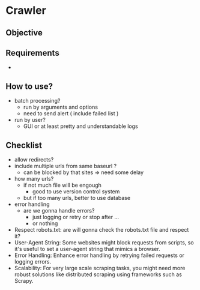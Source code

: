 # Crawler

## Objective

## Requirements

-

## How to use?

- batch processing?
  - run by arguments and options
  - need to send alert ( include failed list )
- run by user?
  - GUI or at least pretty and understandable logs

## Checklist

- allow redirects?
- include multiple urls from same baseurl ?
  - can be blocked by that sites => need some delay
- how many urls?
  - if not much file will be engough
    - good to use version control system
  - but if too many urls, better to use database
- error handling
  - are we gonna handle errors?
    - just logging or retry or stop after ...
    - or nothing
- Respect robots.txt: are will gonna check the robots.txt file and respect it?
- User-Agent String: Some websites might block requests from scripts, so it's useful to set a user-agent string that mimics a browser.
- Error Handling: Enhance error handling by retrying failed requests or logging errors.
- Scalability: For very large scale scraping tasks, you might need more robust solutions like distributed scraping using frameworks such as Scrapy.

